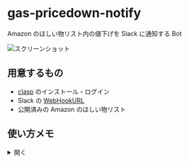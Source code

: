 # gas-pricedown-notify

Amazon のほしい物リスト内の値下げを Slack に通知する Bot

![スクリーンショット](https://user-images.githubusercontent.com/44780846/149143236-eeb12f18-8a57-4511-b223-1aac4d6e2aa9.png)

## 用意するもの

- [clasp](https://github.com/google/clasp) のインストール・ログイン
- Slack の
  [WebHookURL](https://slack.com/intl/ja-jp/help/articles/115005265063-Slack-%E3%81%A7%E3%81%AE-Incoming-Webhook-%E3%81%AE%E5%88%A9%E7%94%A8)
- 公開済みの Amazon のほしい物リスト

## 使い方メモ

<details>
<summary>開く</summary>

### 1. スプレッドシートとスクリプトを作成

```txt
cd gas-pricedown-notify
  
clasp create
? Create which script?
  standalone
  docs
❯ sheets <- これを選択
  slides
  forms
  webapp
  api
```

### 2. .clasp.json を編集

```jsonc
{
  ...
  "rootDir": "./src", // 変更
  ...
}
```

### 3. コードを push

```sh
# 不要なので削除
rm appsscript.json

clasp push
```

### 4. スクリプトのプロパティを設定

`clasp open` でブラウザでスクリプトエディタを開く。

次に、 `ファイル > プロジェクトのプロパティ` でモーダルを開き

![プロパティの設定](https://user-images.githubusercontent.com/44780846/149145199-4cfd8786-bd74-4895-a9d4-07df78e7f77c.png)

- `AMAZON_WISHLIST_URL` にほしい物リストの URL
- `SLACK_WEBHOOK_URL` に Slack の WebHook URL

を設定する。

### 5. トリガーを設定する

![トリガー設定](https://user-images.githubusercontent.com/44780846/149146689-d6e3064b-837a-4185-ac27-04be13f2ffe1.png)

実行する関数を `main` にし、他をいい感じに設定したら完了。

</details>
